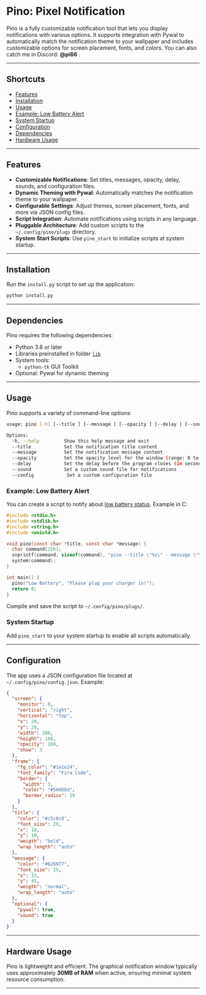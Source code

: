 # Pino: Pixel Notification

Pino is a fully customizable notification tool that lets you display notifications with various options. It supports integration with Pywal to automatically match the notification theme to your wallpaper and includes customizable options for screen placement, fonts, and colors. You can also catch me in Discord: **@pi66** .

---

## Shortcuts
- [Features](#features)
- [Installation](#installation)
- [Usage](#usage)
- [Example: Low Battery Alert](#example-low-battery-alert)
- [System Startup](#system-startup)
- [Configuration](#configuration)
- [Dependencies](#dependencies)
- [Hardware Usage](#hardware-usage)

---

## Features
- **Customizable Notifications**: Set titles, messages, opacity, delay, sounds, and configuration files.
- **Dynamic Theming with Pywal**: Automatically matches the notification theme to your wallpaper.
- **Configurable Settings**: Adjust themes, screen placement, fonts, and more via JSON config files.
- **Script Integration**: Automate notifications using scripts in any language.
- **Pluggable Architecture**: Add custom scripts to the `~/.config/pino/plugs` directory.
- **System Start Scripts**: Use `pino_start` to initialize scripts at system startup.

---

## Installation

Run the `install.py` script to set up the application:

```bash
python install.py
```

---

## Dependencies

Pino requires the following dependencies:
- Python 3.6 or later
- Libraries preinstalled in folder [`lib`](https://github.com/Pixel2175/pino/tree/main/lib/lib/python3.13/site-packages)
- System tools: 
  - `python-tk` GUI Toolkit
- Optional: Pywal for dynamic theming

---

## Usage

Pino supports a variety of command-line options:

```bash
usage: pino [-h] [--title ] [--message ] [--opacity ] [--delay ] [--sound ] [--config ]

Options:
  -h, --help         Show this help message and exit
  --title            Set the notification title content
  --message          Set the notification message content
  --opacity          Set the opacity level for the window (range: 0 to 100)
  --delay            Set the delay before the program closes (in seconds)
  --sound            Set a custom sound file for notifications
  --config            Set a custom configuration file
```

### Example: Low Battery Alert
You can create a script to notify about [low battery status](https://github.com/Pixel2175/pino/blob/main/plugs/src/battery.c). Example in C:

```c
#include <stdio.h>
#include <stdlib.h>
#include <string.h>
#include <unistd.h>

void pino(const char *title, const char *message) {
  char command[256];
  snprintf(command, sizeof(command), "pino --title \"%s\" --message \"%s\"", title, message);
  system(command);
}

int main() {
  pino("Low Battery", "Please plug your charger in!");
  return 0;
}
```

Compile and save the script to `~/.config/pino/plugs/`.

### System Startup
Add `pino_start` to your system startup to enable all scripts automatically.

---

## Configuration

The app uses a JSON configuration file located at `~/.config/pino/config.json`. Example:

```json
{
  "screen": {
    "monitor": 0,
    "vertical": "right",
    "horizontal": "top",
    "x": 20,
    "y": 20,
    "width": 300,
    "height": 100,
    "opacity": 100,
    "show": 3
  },
  "frame": {
    "fg_color": "#1a1e24",
    "font_family": "Fira Code",
    "border": {
      "width": 3,
      "color": "#566D8d",
      "border_radius": 10
    }
  },
  "title": {
    "color": "#c5c6c8",
    "font_size": 19,
    "x": 10,
    "y": 10,
    "weigth": "bold",
    "wrap_length": "auto"
  },
  "message": {
    "color": "#626977",
    "font_size": 15,
    "x": 15,
    "y": 45,
    "weigth": "normal",
    "wrap_length": "auto"
  },
  "optional": {
    "pywal": true,
    "sound": true
  }
}
```

---

## Hardware Usage

Pino is lightweight and efficient. The graphical notification window typically uses approximately **30MB of RAM** when active, ensuring minimal system resource consumption.

---
